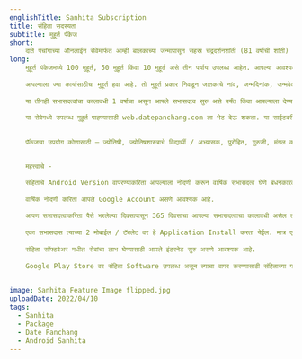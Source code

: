 ```yaml
---
englishTitle: Sanhita Subscription
title: संहिता सदस्यता
subtitle: मुहूर्त पॅकेज
short:
    दाते पंचांगाच्या ऑनलाईन सेवेमार्फत आम्ही बालकाच्या जन्मापासून सहस्र चंद्रदर्शनशांती (81 वर्षाची शांती) पर्यंत आयुष्याच्या टप्प्यावर लागणारे सुमारे ४० प्रकारचे मुहूर्त उपलब्ध करून देत आहोत. या सभासदत्व प्रकारामध्ये या मुहूर्त सेवेचा आपण लाभ घेऊ शकता. हे सभासदत्व एक वर्ष कालावधीकरिता असेल.
long:
    मुहूर्त पॅकेजमध्ये 100 मुहूर्त, 50 मुहूर्त किंवा 10 मुहूर्त असे तीन पर्याय उपलब्ध आहेत. आपल्या आवश्यकतेनुसार आपण यापैकी कोणतेही पॅकेज निवडू शकता.
    
    आपल्याला ज्या कार्यासाठीचा मुहूर्त हवा आहे. तो मुहूर्त प्रकार निवडून जातकाचे नांव, जन्मदिनांक, जन्मवेळ तसेच जन्मगांव या माहिती बरोबरच ज्या गांवी कार्य करायचे आहे ते गांव आणि अपेक्षित कालावधी निवडून आपण मराठी किंवा इंग्रजी भाषेमध्ये मुहूर्त तयार करून घेऊ शकता. देश विदेशातील कोणत्याही गावासाठीचे जातकाच्या जन्मपत्रिकेनुसार त्याच्यासाठी लाभदायक असे मुहूर्त या सेवेमध्ये आपल्याला तयार करून दिले जातील.
    
    या तीनही सभासदत्वांचा कालावधी 1 वर्षाचा असून आपले सभासदत्व सुरु असे पर्यंत किंवा आपल्याला देण्यात आलेली मुहूर्त मागणीची संख्या संपेपर्यंत आपले सभासदत्व सुरु राहील. कालावधी किंवा मागणी संख्या संपल्यास आपण पुन्हा पैसे भरून आपले सभासदत्व सुरु ठेवू शकता.
    
    या सेवेमध्ये उपलब्ध मुहूर्त पाहण्यासाठी web.datepanchang.com ला भेट देऊ शकता. या साईटवरील सर्व मुहूर्त या सेवेमध्ये उपलब्ध असतील.

    
    पॅकेजचा उपयोग कोणासाठी – ज्योतिषी, ज्योतिषशास्त्राचे विद्यार्थी / अभ्यासक, पुरोहित, गुरुजी, मंगल कार्यालये, व्यावसायिक संस्था, विवाहेच्छुक मुलामुलींचे पालक यांच्याकरिता हे सभासदत्व उपयुक्त आहे.


    महत्त्वाचे - 

    संहिताचे Android Version वापरण्याकरिता आपल्याला नोंदणी करून वार्षिक सभासदत्व घेणे बंधनकारक आहे.
    
    वार्षिक नोंदणी करिता आपले Google Account असणे आवश्यक आहे.
    
    आपण सभासदत्वाकरिता पैसे भरलेल्या दिवसापासून 365 दिवसांचा आपल्या सभासदत्वाचा कालावधी असेल त्यानंतर पुन्हा पैसे भरून कालावधी वाढविता येईल.
    
    एका सभासदास त्याच्या 2 मोबाईल / टॅबलेट वर हे Application Install करता येईल. मात्र एका वेळेस दोन्ही पैकी कोणत्याही एका Device (Mobile / Tablet) वरूनच वापर करता येईल. दोन्ही वरून एकाच वेळेस वापर करता येणार नाही.
    
    संहिता सॉफ्टवेअर मधील सेवांचा लाभ घेण्यासाठी आपले इंटरनेट सुरु असणे आवश्यक आहे.
    
    Google Play Store वर संहिता Software उपलब्ध असून त्याचा वापर करण्यासाठी संहिताच्या पत्रिका / मेलन किंवा मुहूर्त यापैकी एक तरी पॅकेज घेतलेले असणे आवश्यक आहे.
  

image: Sanhita Feature Image flipped.jpg
uploadDate: 2022/04/10
tags:
  - Sanhita
  - Package
  - Date Panchang
  - Android Sanhita
---
```

